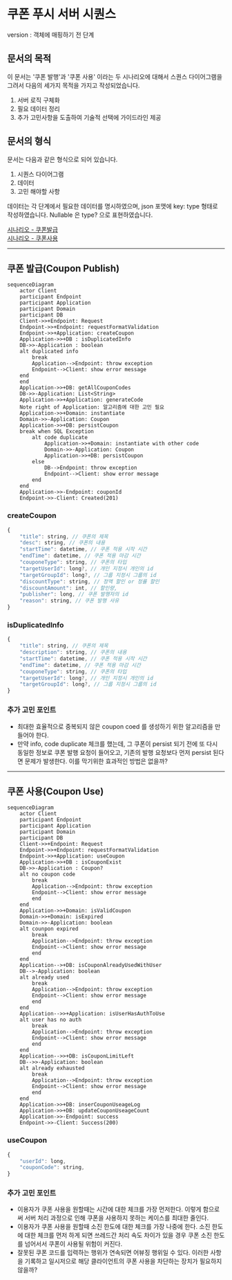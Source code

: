 # 쿠폰 푸시 서버 시퀀스
version : 객체에 매핑하기 전 단계

## 문서의 목적
이 문서는 '쿠폰 발행'과 '쿠폰 사용' 이라는 두 시나리오에 대해서 스퀀스 다이어그램을 그려서 다음의 세가지 목적을 가지고 작성되었습니다.
1. 서버 로직 구체화
2. 필요 데이터 정리
3. 추가 고민사항을 도출하여 기술적 선택에 가이드라인 제공

## 문서의 형식
문서는 다음과 같은 형식으로 되어 있습니다.
1. 시퀀스 다이어그램
2. 데이터
3. 고민 해야할 사항

데이터는 각 단계에서 필요한 데이터를 명시하였으며, json 포맷에 key: type 형태로 작성하였습니다. Nullable 은 type? 으로 표현하였습니다.

[시나리오 - 쿠폰발급](#쿠폰-발급coupon-publish) <br/>
[시나리오 - 쿠폰사용](#쿠폰-사용coupon-use)


---
## 쿠폰 발급(Coupon Publish)
```mermaid
sequenceDiagram
    actor Client
    participant Endpoint
    participant Application
    participant Domain
    participant DB
    Client->>+Endpoint: Request
    Endpoint->>+Endpoint: requestFormatValidation
    Endpoint->>+Application: createCoupon
    Application->>+DB : isDuplicatedInfo
    DB->>-Application : boolean
    alt duplicated info
        break
        Application-->Endpoint: throw exception
        Endpoint-->Client: show error message
    end
    end
    Application->>+DB: getAllCouponCodes
    DB->>-Application: List<String>
    Application->>+Application: generateCode
    Note right of Application: 알고리즘에 대한 고민 필요
    Application->>+Domain: instantiate
    Domain->>-Application: Coupon
    Application->>+DB: persistCoupon
    break when SQL Exception
        alt code duplicate
            Application->>+Domain: instantiate with other code
            Domain->>-Application: Coupon
            Application->>+DB: persistCoupon
        else 
            DB-->Endpoint: throw exception
            Endpoint-->Client: show error message
        end
    end    
    Application->>-Endpoint: couponId
    Endpoint->>-Client: Created(201)
```

### createCoupon
```js
{
    "title": string, // 쿠폰의 제목
    "desc": string, // 쿠폰의 내용
    "startTime": datetime, // 쿠폰 적용 시작 시간
    "endTime": datetime, // 쿠폰 적용 마감 시간
    "couponeType": string, // 쿠폰의 타입
    "targetUserId": long?, // 개인 지정시 개인의 id
    "targetGroupId": long?, // 그룹 지정시 그룹의 id
    "discountType": string, // 정액 할인 or 정률 할인
    "discountAmount": int, // 할인량, 
    "publisher": long, // 쿠폰 발행자의 id
    "reason": string, // 쿠폰 발행 사유
}
```

### isDuplicatedInfo
```js
{
    "title": string, // 쿠폰의 제목
    "description": string, // 쿠폰의 내용
    "startTime": datetime, // 쿠폰 적용 시작 시간
    "endTime": datetime, // 쿠폰 적용 마감 시간
    "couponeType": string, // 쿠폰의 타입
    "targetUserId": long?, // 개인 지정시 개인의 id
    "targetGroupId": long?, // 그룹 지정시 그룹의 id
}
```

### 추가 고민 포인트

* 최대한 효율적으로 중복되지 않은 coupon coed 를 생성하기 위한 알고리즘을 만들어야 한다.
* 만약 info, code duplicate 체크를 했는데, 그 쿠폰이 persist 되기 전에 또 다시 동일한 정보로 쿠폰 발행 요청이 들어오고, 기존의 발행 요청보다 먼저 persist 된다면 문제가 발생한다. 이를 막기위한 효과적인 방법은 없을까?

---

## 쿠폰 사용(Coupon Use)

```mermaid
sequenceDiagram
    actor Client
    participant Endpoint
    participant Application
    participant Domain
    participant DB
    Client->>+Endpoint: Request
    Endpoint->>+Endpoint: requestFormatValidation
    Endpoint->>+Application: useCoupon
    Application->>+DB : isCouponExist
    DB->>-Application : Coupon?
    alt no coupon code
        break
        Application-->Endpoint: throw exception
        Endpoint-->Client: show error message
        end
    end
    Application->>+Domain: isValidCoupon
    Domain->>+Domain: isExpired
    Domain->>-Application: boolean
    alt counpon expired
        break
        Application-->Endpoint: throw exception
        Endpoint-->Client: show error message
        end
    end
    Application-->+DB: isCouponAlreadyUsedWithUser
    DB-->-Application: boolean
    alt already used
        break
        Application-->Endpoint: throw exception
        Endpoint-->Client: show error message
        end
    end
    Application-->>+Application: isUserHasAuthToUse
    alt user has no auth
        break
        Application-->Endpoint: throw exception
        Endpoint-->Client: show error message
        end
    end
    Application-->>+DB: isCouponLimitLeft
    DB-->>-Application: boolean
    alt already exhausted
        break
        Application-->Endpoint: throw exception
        Endpoint-->Client: show error message
        end
    end
    Application->>+DB: inserCouponUseageLog
    Application->>+DB: updateCouponUseageCount
    Application->>-Endpoint: success
    Endpoint->>-Client: Success(200)
```

### useCoupon
```js
{
    "userId": long,
    "couponCode": string,
}
```

### 추가 고민 포인트
* 이용자가 쿠폰 사용을 원할때는 시간에 대한 체크를 가장 먼저한다. 이렇게 함으로써 서버 처리 과정으로 인해 쿠폰을 사용하지 못하는 케이스를 최대한 줄인다.
* 이용자가 쿠폰 사용을 원할때 소진 한도에 대한 체크를 가장 나중에 한다. 소진 한도에 대한 체크를 먼저 하게 되면 쓰레드간 처리 속도 차이가 있을 경우 쿠폰 소진 한도를 넘어서서 쿠폰이 사용될 위험이 커진다.
* 잘못된 쿠폰 코드를 입력하는 행위가 연속되면 어뷰징 행위일 수 있다. 이러한 사항을 기록하고 일시저으로 해당 클라이언트의 쿠폰 사용을 차단하는 장치가 필요하지 않을까?

